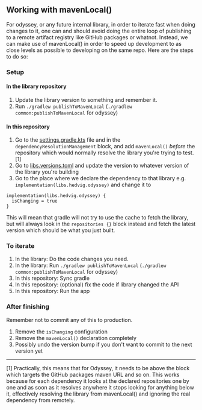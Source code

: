 ## Working with mavenLocal()

For odyssey, or any future internal library, in order to iterate fast when doing changes to it, one 
can and should avoid doing the entire loop of publishing to a remote artifact registry like GitHub
packages or whatnot. Instead, we can make use of mavenLocal() in order to speed up development to 
as close levels as possible to developing on the same repo. Here are the steps to do so:

### Setup

#### In the library repository
1. Update the library version to something and remember it.
2. Run `./gradlew publishToMavenLocal` (`./gradlew common:publishToMavenLocal` for odyssey)

#### In this repository
1. Go to the [settings.gradle.kts](/settings.gradle.kts) file and in the 
 `dependencyResolutionManagement` block, and add `mavenLocal()` *before* the repository which 
 would normally resolve the library you're trying to test. [1]
2. Go to [libs.versions.toml](/gradle/libs.versions.toml) and update the version to whatever 
 version of the library you're building 
3. Go to the place where we declare the dependency to that library e.g. 
 ```implementation(libs.hedvig.odyssey)``` 
 and change it to
 ```
 implementation(libs.hedvig.odyssey) {
   isChanging = true
 }
 ```
 This will mean that gradle will not try to use the cache to fetch the library, but will always 
 look in the `repositories {}` block instead and fetch the latest version which should be what you 
 just built.

### To iterate

1. In the library: Do the code changes you need.
2. In the library: Run `./gradlew publishToMavenLocal` (`./gradlew common:publishToMavenLocal` for odyssey) 
3. In this repository: Sync gradle
4. In this repository: (optional) fix the code if library changed the API
5. In this repository: Run the app

### After finishing

Remember not to commit any of this to production.
1. Remove the `isChanging` configuration
2. Remove the `mavenLocal()` declaration completely
3. Possibly undo the version bump if you don't want to commit to the next version yet

---
 
[1] Practically, this means that for Odyssey, it needs to be above the block which targets the GitHub
packages maven URL and so on.
This works because for each dependency it looks at the declared repositories one by one and as
soon as it resolves anywhere it stops looking for anything below it, effectively resolving the
library from mavenLocal() and ignoring the real dependency from remotely.